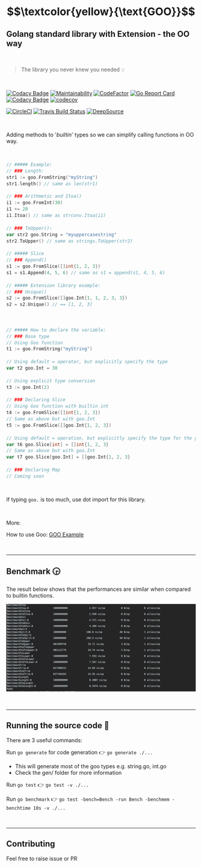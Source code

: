 # $$\textcolor{yellow}{\text{GOO}}$$

## **G**olang standard library with Extension - the **OO** way

<br>

> The library you never knew you needed :bulb:

<br>

[![Codacy Badge](https://app.codacy.com/project/badge/Grade/26b98e19151f471fbd3729dbbe56c2d8)](https://www.codacy.com/gh/TimothyL96/goo/dashboard?utm_source=github.com&amp;utm_medium=referral&amp;utm_content=TimothyL96/goo&amp;utm_campaign=Badge_Grade)
[![Maintainability](https://api.codeclimate.com/v1/badges/bbc9b7ccb927732ec239/maintainability)](https://codeclimate.com/github/TimothyL96/goo/maintainability)
[![CodeFactor](https://www.codefactor.io/repository/github/timothyl96/goo/badge)](https://www.codefactor.io/repository/github/timothyl96/goo)
[![Go Report Card](https://goreportcard.com/badge/github.com/timothyl96/goo)](https://goreportcard.com/report/github.com/timothyl96/goo)
[![Codacy Badge](https://app.codacy.com/project/badge/Coverage/26b98e19151f471fbd3729dbbe56c2d8)](https://www.codacy.com/gh/TimothyL96/goo/dashboard?utm_source=github.com&utm_medium=referral&utm_content=TimothyL96/goo&utm_campaign=Badge_Coverage)
[![codecov](https://codecov.io/gh/TimothyL96/goo/branch/master/graph/badge.svg?token=o61pQVm2m9)](https://codecov.io/gh/TimothyL96/goo)

[![CircleCI](https://dl.circleci.com/status-badge/img/gh/TimothyL96/goo/tree/master.svg?style=shield)](https://dl.circleci.com/status-badge/redirect/gh/TimothyL96/goo/tree/master)
[![Travis Build Status](https://app.travis-ci.com/TimothyL96/goo.svg?branch=master)](https://app.travis-ci.com/TimothyL96/goo)
[![DeepSource](https://deepsource.io/gh/TimothyL96/goo.svg/?label=active+issues&show_trend=true&token=lc6AhgyQ_EjizXaVrr2ehW_K)](https://deepsource.io/gh/TimothyL96/goo/?ref=repository-badge)

<br>

Adding methods to '_builtin_' types so we can simplify calling functions in OO way.

<br>

```Go
// ##### Example:
// ### Length:
str1 := goo.FromString("myString")
str1.length() // same as len(str1)

// ### Arithmetic and Itoa()
i1 := goo.FromInt(30)
i1 += 20
i1.Itoa() // same as strconv.Itoa(i1)

// ### ToUpper():
var str2 goo.String = "myuppercasestring"
str2.ToUpper() // same as strings.ToUpper(str2)

// ##### Slice
// ### Append()
s1 := goo.FromSlice([]int{1, 2, 3})
s1 = s1.Append(4, 5, 6) // same as s1 = append(s1, 4, 5, 6)

// ##### Extension library example:
// ### Unique()
s2 := goo.FromSlice([]goo.Int{1, 1, 2, 3, 3})
s2 = s2.Unique() // == [1, 2, 3]



// ##### How to declare the variable:
// ### Base type
// Using Goo function
t1 := goo.FromString("myString")

// Using default = operator, but explicitly specify the type
var t2 goo.Int = 30

// Using explicit type conversion
t3 := goo.Int(2) 

// ### Declaring Slice
// Using Goo function with builtin int
t4 := goo.FromSlice([]int{1, 2, 3})
// Same as above but with goo.Int
t5 := goo.FromSlice([]goo.Int{1, 2, 3})

// Using default = operation, but explicitly specify the type for the generic
var t6 goo.Slice[int] = []int{1, 2, 3}
// Same as above but with goo.Int
var t7 goo.Slice[goo.Int] = []goo.Int{1, 2, 3}

// ### Declaring Map
// Coming soon
```

<br>

If typing `goo.` is too much, use dot import for this library.

<br>

More:

How to use Goo:
[GOO Example](https://github.com/TimothyL96/goo-example)

<br>

---  

## <b>Benchmark</b> :clock330:

The result below shows that the performances are similar when compared to builtin functions.

![Benchmarking result](https://github.com/TimothyL96/goo/blob/master/images/benchmark.jpg?raw=true)

<br>

---  

## <b>Running the source code</b> :runner:

There are 3 useful commands: 

Run `go generate` for code generation :point_right: `go generate ./...`
    
- This will generate most of the goo types e.g. string.go, int.go
- Check the gen/ folder for more information

Run `go test` :point_right: `go test -v ./...`

Run `go benchmark` :point_right: `go test -bench=Bench -run Bench -benchmem -benchtime 10s -v ./...`

<br>

---  

## <b>Contributing</b>
Feel free to raise issue or PR
